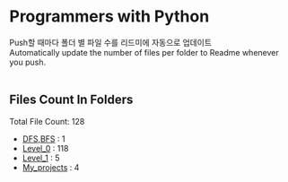 # Programmers with Python
Push할 때마다 폴더 별 파일 수를 리드미에 자동으로 업데이트<br>
Automatically update the number of files per folder to Readme whenever you push.<br><br>
## Files Count In Folders
Total File Count: 128
- <a href=https://github.com/YH-LEE21/Python_Programmers/tree/main/DFS,BFS>DFS,BFS</a> : 1
- <a href=https://github.com/YH-LEE21/Python_Programmers/tree/main/Level_0>Level_0</a> : 118
- <a href=https://github.com/YH-LEE21/Python_Programmers/tree/main/Level_1>Level_1</a> : 5
- <a href=https://github.com/YH-LEE21/Python_Programmers/tree/main/My_projects>My_projects</a> : 4

